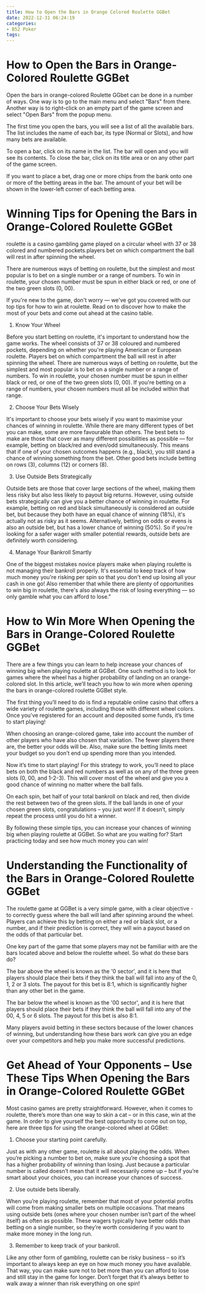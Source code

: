 ```yaml
---
title: How to Open the Bars in Orange Colored Roulette GGBet
date: 2022-12-31 06:24:19
categories:
- B52 Poker
tags:
---
```



#  How to Open the Bars in Orange-Colored Roulette GGBet

Open the bars in orange-colored Roulette GGbet can be done in a number of ways. One way is to go to the main menu and select "Bars" from there. Another way is to right-click on an empty part of the game screen and select "Open Bars" from the popup menu.

The first time you open the bars, you will see a list of all the available bars. The list includes the name of each bar, its type (Normal or Slots), and how many bets are available.

To open a bar, click on its name in the list. The bar will open and you will see its contents. To close the bar, click on its title area or on any other part of the game screen.

If you want to place a bet, drag one or more chips from the bank onto one or more of the betting areas in the bar. The amount of your bet will be shown in the lower-left corner of each betting area.

#  Winning Tips for Opening the Bars in Orange-Colored Roulette GGBet



roulette is a casino gambling game played on a circular wheel with 37 or 38 colored and numbered pockets.players bet on which compartment the ball will rest in after spinning the wheel.


There are numerous ways of betting on roulette, but the simplest and most popular is to bet on a single number or a range of numbers. To win in roulette, your chosen number must be spun in either black or red, or one of the two green slots (0, 00).


If you're new to the game, don't worry — we've got you covered with our top tips for how to win at roulette. Read on to discover how to make the most of your bets and come out ahead at the casino table.


1. Know Your Wheel


Before you start betting on roulette, it's important to understand how the game works. The wheel consists of 37 or 38 coloured and numbered pockets, depending on whether you're playing American or European roulette. Players bet on which compartment the ball will rest in after spinning the wheel. There are numerous ways of betting on roulette, but the simplest and most popular is to bet on a single number or a range of numbers. To win in roulette, your chosen number must be spun in either black or red, or one of the two green slots (0, 00). If you're betting on a range of numbers, your chosen numbers must all be included within that range. 

2. Choose Your Bets Wisely


It's important to choose your bets wisely if you want to maximise your chances of winning in roulette. While there are many different types of bet you can make, some are more favourable than others. The best bets to make are those that cover as many different possibilities as possible — for example, betting on black/red and even/odd simultaneously. This means that if one of your chosen outcomes happens (e.g., black), you still stand a chance of winning something from the bet. Other good bets include betting on rows (3), columns (12) or corners (8). 

3. Use Outside Bets Strategically


Outside bets are those that cover large sections of the wheel, making them less risky but also less likely to payout big returns. However, using outside bets strategically can give you a better chance of winning in roulette. For example, betting on red and black simultaneously is considered an outside bet, but because they both have an equal chance of winning (18%), it's actually not as risky as it seems. Alternatively, betting on odds or evens is also an outside bet, but has a lower chance of winning (50%). So if you're looking for a safer wager with smaller potential rewards, outside bets are definitely worth considering. 

4. Manage Your Bankroll Smartly


One of the biggest mistakes novice players make when playing roulette is not managing their bankroll properly. It's essential to keep track of how much money you're risking per spin so that you don't end up losing all your cash in one go! Also remember that while there are plenty of opportunities to win big in roulette, there's also always the risk of losing everything — so only gamble what you can afford to lose."

#  How to Win More When Opening the Bars in Orange-Colored Roulette GGBet
 

There are a few things you can learn to help increase your chances of winning big when playing roulette at GGBet. One such method is to look for games where the wheel has a higher probability of landing on an orange-colored slot. In this article, we’ll teach you how to win more when opening the bars in orange-colored roulette GGBet style. 

The first thing you’ll need to do is find a reputable online casino that offers a wide variety of roulette games, including those with different wheel colors. Once you’ve registered for an account and deposited some funds, it’s time to start playing! 

When choosing an orange-colored game, take into account the number of other players who have also chosen that variation. The fewer players there are, the better your odds will be. Also, make sure the betting limits meet your budget so you don’t end up spending more than you intended. 

Now it’s time to start playing! For this strategy to work, you’ll need to place bets on both the black and red numbers as well as on any of the three green slots (0, 00, and 1-2-3). This will cover most of the wheel and give you a good chance of winning no matter where the ball falls. 

On each spin, bet half of your total bankroll on black and red, then divide the rest between two of the green slots. If the ball lands in one of your chosen green slots, congratulations – you just won! If it doesn’t, simply repeat the process until you do hit a winner. 

By following these simple tips, you can increase your chances of winning big when playing roulette at GGBet. So what are you waiting for? Start practicing today and see how much money you can win!

#  Understanding the Functionality of the Bars in Orange-Colored Roulette GGBet 

The roulette game at GGBet is a very simple game, with a clear objective - to correctly guess where the ball will land after spinning around the wheel. Players can achieve this by betting on either a red or black slot, or a number, and if their prediction is correct, they will win a payout based on the odds of that particular bet.

One key part of the game that some players may not be familiar with are the bars located above and below the roulette wheel. So what do these bars do?

The bar above the wheel is known as the '0 sector', and it is here that players should place their bets if they think the ball will fall into any of the 0, 1, 2 or 3 slots. The payout for this bet is 8:1, which is significantly higher than any other bet in the game.

The bar below the wheel is known as the '00 sector', and it is here that players should place their bets if they think the ball will fall into any of the 00, 4, 5 or 6 slots. The payout for this bet is also 8:1.

Many players avoid betting in these sectors because of the lower chances of winning, but understanding how these bars work can give you an edge over your competitors and help you make more successful predictions.

#  Get Ahead of Your Opponents – Use These Tips When Opening the Bars in Orange-Colored Roulette GGBet

Most casino games are pretty straightforward. However, when it comes to roulette, there’s more than one way to skin a cat – or in this case, win at the game. In order to give yourself the best opportunity to come out on top, here are three tips for using the orange-colored wheel at GGBet:

1) Choose your starting point carefully.

Just as with any other game, roulette is all about playing the odds. When you’re picking a number to bet on, make sure you’re choosing a spot that has a higher probability of winning than losing. Just because a particular number is called doesn’t mean that it will necessarily come up – but if you’re smart about your choices, you can increase your chances of success.

2) Use outside bets liberally.

When you’re playing roulette, remember that most of your potential profits will come from making smaller bets on multiple occasions. That means using outside bets (ones where your chosen number isn’t part of the wheel itself) as often as possible. These wagers typically have better odds than betting on a single number, so they’re worth considering if you want to make more money in the long run.

3) Remember to keep track of your bankroll.

Like any other form of gambling, roulette can be risky business – so it’s important to always keep an eye on how much money you have available. That way, you can make sure not to bet more than you can afford to lose and still stay in the game for longer. Don’t forget that it’s always better to walk away a winner than risk everything on one spin!